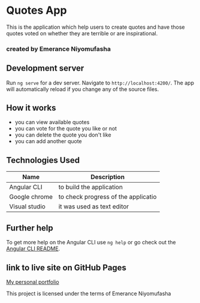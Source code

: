 # Quotes App

This is the application which help users to create quotes and have those quotes voted on whether they are terrible or are inspirational.

### created by Emerance Niyomufasha

## Development server

Run `ng serve` for a dev server. Navigate to `http://localhost:4200/`. The app will automatically reload if you change any of the source files.


## How it works
  
  - you can view available quotes
  - you can vote for the quote you like or not
  - you can delete the quote you don't like
  - you can add another quote

## Technologies Used

| Name             | Description                         |
|----------------- |-------------------------------------|
| Angular CLI      | to build the application            |
| Google chrome    | to check progress of the applicatio |
| Visual studio    | it was used as text editor                  |

## Further help

To get more help on the Angular CLI use `ng help` or go check out the [Angular CLI README](https://github.com/angular/angular-cli/blob/master/README.md).

## link to live site on GitHub Pages

[My personal portfolio](https://niemerance.github.io/week1Project/)

This project is licensed under the terms of Emerance Niyomufasha
